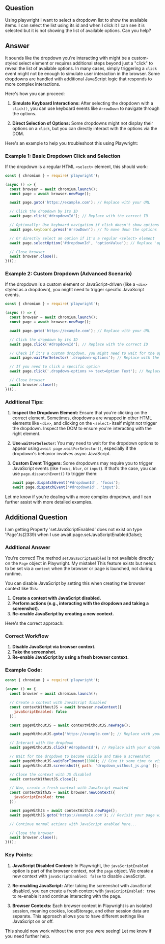## Question

Using playwright I want to select a dropdown list to show the available items. I can select the list using its id and when I click it I can see it is selected but it is not showing the list of available options. Can you help?

## Answer

It sounds like the dropdown you're interacting with might be a custom-styled select element or requires additional steps beyond just a "click" to reveal the list of available options. In many cases, simply triggering a `click` event might not be enough to simulate user interaction in the browser. Some dropdowns are handled with additional JavaScript logic that responds to more complex interactions.

Here's how you can proceed:

1. **Simulate Keyboard Interactions:**
   After selecting the dropdown with a `click()`, you can use keyboard events like `ArrowDown` to navigate through the options.

2. **Direct Selection of Options:**
   Some dropdowns might not display their options on a `click`, but you can directly interact with the options via the DOM.

Here's an example to help you troubleshoot this using Playwright:

### Example 1: Basic Dropdown Click and Selection

If the dropdown is a regular HTML `<select>` element, this should work:

```javascript
const { chromium } = require('playwright');

(async () => {
  const browser = await chromium.launch();
  const page = await browser.newPage();

  await page.goto('https://example.com'); // Replace with your URL

  // Click the dropdown by its ID
  await page.click('#dropdownId'); // Replace with the correct ID

  // Optionally: Use keyboard navigation if click doesn't show options
  await page.keyboard.press('ArrowDown'); // To move down the options

  // Or directly select an option if it's a regular <select> element
  await page.selectOption('#dropdownId', 'optionValue'); // Replace 'optionValue' with the actual value

  // Close browser
  await browser.close();
})();
```

### Example 2: Custom Dropdown (Advanced Scenario)

If the dropdown is a custom element or JavaScript-driven (like a `<div>` styled as a dropdown), you might need to trigger specific JavaScript events.

```javascript
const { chromium } = require('playwright');

(async () => {
  const browser = await chromium.launch();
  const page = await browser.newPage();

  await page.goto('https://example.com'); // Replace with your URL

  // Click the dropdown by its ID
  await page.click('#dropdownId'); // Replace with the correct ID

  // Check if it's a custom dropdown, you might need to wait for the options to become visible
  await page.waitForSelector('.dropdown-options'); // Replace with the correct selector for the options

  // If you need to click a specific option
  await page.click('.dropdown-options >> text=Option Text'); // Replace with the option's text

  // Close browser
  await browser.close();
})();
```

### Additional Tips:

1. **Inspect the Dropdown Element:**
   Ensure that you're clicking on the correct element. Sometimes, dropdowns are wrapped in other HTML elements like `<div>`, and clicking on the `<select>` itself might not trigger the dropdown. Inspect the DOM to ensure you're interacting with the right element.

2. **Use `waitForSelector`:**
   You may need to wait for the dropdown options to appear using `await page.waitForSelector()`, especially if the dropdown's behavior involves async JavaScript.

3. **Custom Event Triggers:**
   Some dropdowns may require you to trigger JavaScript events (like `focus`, `blur`, or `input`). If that’s the case, you can use `page.dispatchEvent()` to trigger them:

   ```javascript
   await page.dispatchEvent('#dropdownId', 'focus');
   await page.dispatchEvent('#dropdownId', 'input');
   ```

Let me know if you're dealing with a more complex dropdown, and I can further assist with more detailed examples.


## Additional Question

I am getting Property 'setJavaScriptEnabled' does not exist on type 'Page'.ts(2339) when I use     await page.setJavaScriptEnabled(false);

### Additional Answer

You're correct! The method `setJavaScriptEnabled` is not available directly on the `Page` object in Playwright. My mistake! This feature exists but needs to be set via a `context` when the browser or page is launched, not during runtime.

You can disable JavaScript by setting this when creating the browser context like this:

1. **Create a context with JavaScript disabled.**
2. **Perform actions (e.g., interacting with the dropdown and taking a screenshot).**
3. **Re-enable JavaScript by creating a new context.**

Here's the correct approach:

### Correct Workflow

1. **Disable JavaScript via browser context.**
2. **Take the screenshot.**
3. **Re-enable JavaScript by using a fresh browser context.**

### Example Code:

```javascript
const { chromium } = require('playwright');

(async () => {
  const browser = await chromium.launch();

  // Create a context with JavaScript disabled
  const contextWithoutJS = await browser.newContext({
    javaScriptEnabled: false
  });

  const pageWithoutJS = await contextWithoutJS.newPage();

  await pageWithoutJS.goto('https://example.com'); // Replace with your actual URL

  // Interact with the dropdown
  await pageWithoutJS.click('#dropdownId'); // Replace with your dropdown's ID

  // Wait for the dropdown to become visible and take a screenshot
  await pageWithoutJS.waitForTimeout(1000); // Give it some time to visually render
  await pageWithoutJS.screenshot({ path: 'dropdown_without_js.png' });

  // Close the context with JS disabled
  await contextWithoutJS.close();

  // Now, create a fresh context with JavaScript enabled
  const contextWithJS = await browser.newContext({
    javaScriptEnabled: true
  });

  const pageWithJS = await contextWithJS.newPage();
  await pageWithJS.goto('https://example.com'); // Revisit your page with JS enabled

  // Continue normal actions with JavaScript enabled here...

  // Close the browser
  await browser.close();
})();
```

### Key Points:

1. **JavaScript Disabled Context:** In Playwright, the `javaScriptEnabled` option is part of the browser context, not the `page` object. We create a new context with `javaScriptEnabled: false` to disable JavaScript.

2. **Re-enabling JavaScript:** After taking the screenshot with JavaScript disabled, you can create a fresh context with `javaScriptEnabled: true` to re-enable it and continue interacting with the page.

3. **Browser Contexts:** Each browser context in Playwright is an isolated session, meaning cookies, localStorage, and other session data are separate. This approach allows you to have different settings like JavaScript on or off.

This should now work without the error you were seeing! Let me know if you need further help.
